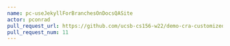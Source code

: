 ```yaml
---
name: pc-useJekyllForBranchesOnDocsQASite
actor: pconrad
pull_request_url: https://github.com/ucsb-cs156-w22/demo-cra-customized/pull/11
pull_request_num: 11
---
```

